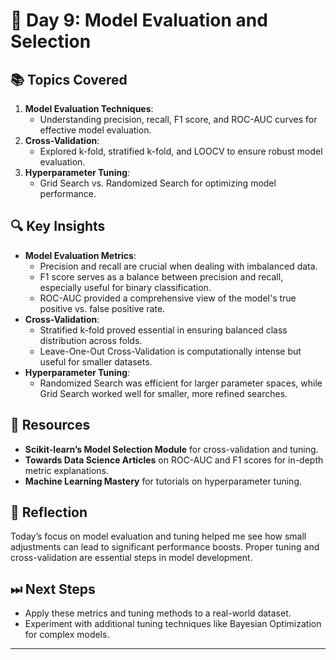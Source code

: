 # 🚀 Day 9: Model Evaluation and Selection

## 📚 Topics Covered
1. **Model Evaluation Techniques**:
   - Understanding precision, recall, F1 score, and ROC-AUC curves for effective model evaluation.
2. **Cross-Validation**:
   - Explored k-fold, stratified k-fold, and LOOCV to ensure robust model evaluation.
3. **Hyperparameter Tuning**:
   - Grid Search vs. Randomized Search for optimizing model performance.

## 🔍 Key Insights
- **Model Evaluation Metrics**:
  - Precision and recall are crucial when dealing with imbalanced data.
  - F1 score serves as a balance between precision and recall, especially useful for binary classification.
  - ROC-AUC provided a comprehensive view of the model's true positive vs. false positive rate.
- **Cross-Validation**:
  - Stratified k-fold proved essential in ensuring balanced class distribution across folds.
  - Leave-One-Out Cross-Validation is computationally intense but useful for smaller datasets.
- **Hyperparameter Tuning**:
  - Randomized Search was efficient for larger parameter spaces, while Grid Search worked well for smaller, more refined searches.

## 🔗 Resources
- **Scikit-learn’s Model Selection Module** for cross-validation and tuning.
- **Towards Data Science Articles** on ROC-AUC and F1 scores for in-depth metric explanations.
- **Machine Learning Mastery** for tutorials on hyperparameter tuning.

## 📝 Reflection
Today’s focus on model evaluation and tuning helped me see how small adjustments can lead to significant performance boosts. Proper tuning and cross-validation are essential steps in model development.

## ⏭ Next Steps
- Apply these metrics and tuning methods to a real-world dataset.
- Experiment with additional tuning techniques like Bayesian Optimization for complex models.

---

